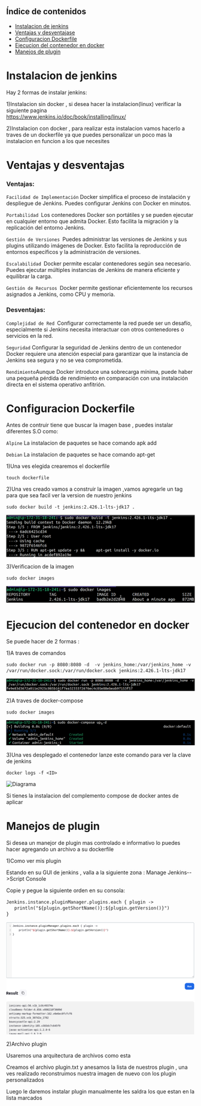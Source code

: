 ## Índice de contenidos
* [Instalacion de jenkins](#item1)
* [Ventajas y desventajase](#item2)
* [Configuracion Dockerfile](#item3)
* [Ejecucion del contenedor en docker](#item4)
* [Manejos de plugin](#item5)


<a name="item1"></a>
# Instalacion de jenkins

Hay 2 formas de instalar jenkins:

   1)Instalacion sin docker , si desea hacer la instalacion(linux) verificar la siguiente pagina       
   https://www.jenkins.io/doc/book/installing/linux/ 

   2)Instalacion con docker , para realizar esta instalacion vamos hacerlo a traves de un dockerfile ya que puedes personalizar un poco     mas la instalacion en funcion a los que necesites 
   
<a name="item2"></a>
# Ventajas y desventajas 

### Ventajas:

`Facilidad de Implementación` Docker simplifica el proceso de instalación y despliegue de Jenkins. Puedes configurar Jenkins con Docker en minutos.

`Portabilidad `Los contenedores Docker son portátiles y se pueden ejecutar en cualquier entorno que admita Docker. Esto facilita la migración y la replicación del entorno Jenkins.

`Gestión de Versiones `Puedes administrar las versiones de Jenkins y sus plugins utilizando imágenes de Docker. Esto facilita la reproducción de entornos específicos y la administración de versiones.

`Escalabilidad `Docker permite escalar contenedores según sea necesario. Puedes ejecutar múltiples instancias de Jenkins de manera eficiente y equilibrar la carga.

`Gestión de Recursos `Docker permite gestionar eficientemente los recursos asignados a Jenkins, como CPU y memoria.


### Desventajas:

`Complejidad de Red `Configurar correctamente la red puede ser un desafío, especialmente si Jenkins necesita interactuar con otros contenedores o servicios en la red.

`Seguridad` Configurar la seguridad de Jenkins dentro de un contenedor Docker requiere una atención especial para garantizar que la instancia de Jenkins sea segura y no se vea comprometida.

`Rendimiento`Aunque Docker introduce una sobrecarga mínima, puede haber una pequeña pérdida de rendimiento en comparación con una instalación directa en el sistema operativo anfitrión.

<a name="item3"></a>
# Configuracion Dockerfile 

Antes de contruir tiene que buscar la imagen base , puedes instalar diferentes S.O como:

`Alpine` La instalacion de paquetes se hace comando apk add

`Debian` La instalacion de paquetes se hace comando apt-get

1)Una ves elegida crearemos el dockerfile

```
touch dockerfile
```

2)Una ves creado vamos a construir la imagen ,vamos agregarle un tag para que sea facil ver la version de nuestro jenkins

```
sudo docker build -t jenkins:2.426.1-lts-jdk17 .
```
![Diagrama](https://github.com/Andherson333333/Docker/blob/main/Jenkins/imagenes/Captura%20desde%202023-11-20%2001-27-13.png)

3)Verificacion de la imagen

```
sudo docker images
```
![Diagrama](https://github.com/Andherson333333/Docker/blob/main/Jenkins/imagenes/Captura%20desde%202023-11-20%2001-29-49.png)

<a name="item4"></a>
# Ejecucion del contenedor en docker

Se puede hacer de 2 formas :

   1)A traves de comandos 

 ```
sudo docker run -p 8080:8080 -d  -v jenkins_home:/var/jenkins_home -v /var/run/docker.sock:/var/run/docker.sock jenkins:2.426.1-lts-jdk17
```
![Diagrama](https://github.com/Andherson333333/Docker/blob/main/Jenkins/imagenes/Captura%20desde%202023-11-20%2001-31-08.png)

   2)A traves de docker-compose

 ```
sudo docker images
```
![Diagrama](https://github.com/Andherson333333/Docker/blob/main/Jenkins/imagenes/Captura%20desde%202023-11-20%2001-39-10.png)

3)Una ves desplegado el contenedor lanze este comando para ver la clave de jenkins

 ```
docker logs -f <ID>
```

![Diagrama]()
   
Si tienes la instalacion del complemento compose de docker antes de aplicar

<a name="item5"></a>
# Manejos de plugin

Si desea un manejor de plugin mas controlado e informativo lo puedes hacer agregando un archivo a su dockerfile

1)Como ver mis plugin

Estando en su GUI de jenkins , valla a la siguiente zona :
Manage Jenkins-->Script Console

Copie y pegue la siguiente orden en su consola:

 ```
Jenkins.instance.pluginManager.plugins.each { plugin ->
    println("${plugin.getShortName()}:${plugin.getVersion()}")
}

```
![Diagrama](https://github.com/Andherson333333/Docker/blob/main/Jenkins/imagenes/jenkins-plugin1.png)


2)Archivo plugin

Usaremos una arquitectura de archivos como esta 

Creamos el archivo plugin.txt y anesamos la lista de nuestros plugin , una ves realizado reconstruimos nuestra imagen de nuevo con los plugin personalizados

Luego le daremos instalar plugin manualmente les saldra los que estan en la lista marcados















